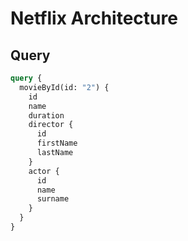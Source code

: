 # Netflix Architecture


## Query

```graphql
query {
  movieById(id: "2") {
    id
    name
    duration
    director {
      id
      firstName
      lastName
    }
    actor {
      id
      name
      surname
    }
  }
}
```